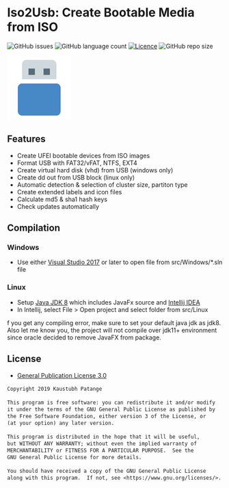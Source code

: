 # Iso2Usb: Create Bootable Media from ISO
![GitHub issues](https://img.shields.io/github/issues/kaustubhpatange/iso2usb.svg)
![GitHub language count](https://img.shields.io/github/languages/count/kaustubhpatange/iso2usb.svg)
[![Licence](https://img.shields.io/badge/license-GPLv3-blue.svg?style=flat-square)](https://www.gnu.org/licenses/gpl-3.0.en.html)
![GitHub repo size](https://img.shields.io/github/repo-size/kaustubhpatange/iso2usb.svg)

![Logo](https://github.com/KaustubhPatange/Iso2Usb/raw/master/images/icon.png)

## Features
* Create UFEI bootable devices from ISO images
* Format USB with FAT32/vFAT, NTFS, EXT4
* Create virtual hard disk (vhd) from USB (windows only)
* Create dd out from USB block (linux only)
* Automatic detection & selection of cluster size, partiton type
* Create extended labels and icon files 
* Calculate md5 & sha1 hash keys
* Check updates automatically

## Compilation
### Windows
* Use either [Visual Studio 2017](https://visualstudio.microsoft.com/) or later to open file from src/Windows/*.sln file
### Linux
* Setup [Java JDK 8](https://www.oracle.com/technetwork/java/javase/downloads/jdk8-downloads-2133151.html) which includes JavaFx source and [Intellij IDEA](https://snapcraft.io/intellij-idea-community)
* In Intellij, select File > Open project and select folder from src/Linux

f you get any compiling error, make sure to set your default java jdk as jdk8. Also let me know you, the project will not compile over jdk11+ environment since oracle decided to remove JavaFX from package.

## License

* [General Publication License 3.0](https://www.gnu.org/licenses/gpl-3.0.en.html)

```
Copyright 2019 Kaustubh Patange

This program is free software: you can redistribute it and/or modify
it under the terms of the GNU General Public License as published by
the Free Software Foundation, either version 3 of the License, or
(at your option) any later version.

This program is distributed in the hope that it will be useful,
but WITHOUT ANY WARRANTY; without even the implied warranty of
MERCHANTABILITY or FITNESS FOR A PARTICULAR PURPOSE.  See the
GNU General Public License for more details.

You should have received a copy of the GNU General Public License
along with this program.  If not, see <https://www.gnu.org/licenses/>.
```